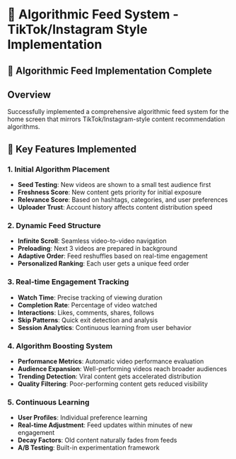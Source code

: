 # 🧠 Algorithmic Feed System - TikTok/Instagram Style Implementation

## 🤖 Algorithmic Feed Implementation Complete

## Overview
Successfully implemented a comprehensive algorithmic feed system for the home screen that mirrors TikTok/Instagram-style content recommendation algorithms.

## 🎯 Key Features Implemented

### 1. Initial Algorithm Placement
- **Seed Testing**: New videos are shown to a small test audience first
- **Freshness Score**: New content gets priority for initial exposure
- **Relevance Score**: Based on hashtags, categories, and user preferences
- **Uploader Trust**: Account history affects content distribution speed

### 2. Dynamic Feed Structure
- **Infinite Scroll**: Seamless video-to-video navigation
- **Preloading**: Next 3 videos are prepared in background
- **Adaptive Order**: Feed reshuffles based on real-time engagement
- **Personalized Ranking**: Each user gets a unique feed order

### 3. Real-time Engagement Tracking
- **Watch Time**: Precise tracking of viewing duration
- **Completion Rate**: Percentage of video watched
- **Interactions**: Likes, comments, shares, follows
- **Skip Patterns**: Quick exit detection and analysis
- **Session Analytics**: Continuous learning from user behavior

### 4. Algorithm Boosting System
- **Performance Metrics**: Automatic video performance evaluation
- **Audience Expansion**: Well-performing videos reach broader audiences
- **Trending Detection**: Viral content gets accelerated distribution
- **Quality Filtering**: Poor-performing content gets reduced visibility

### 5. Continuous Learning
- **User Profiles**: Individual preference learning
- **Real-time Adjustment**: Feed updates within minutes of new engagement
- **Decay Factors**: Old content naturally fades from feeds
- **A/B Testing**: Built-in experimentation framework
